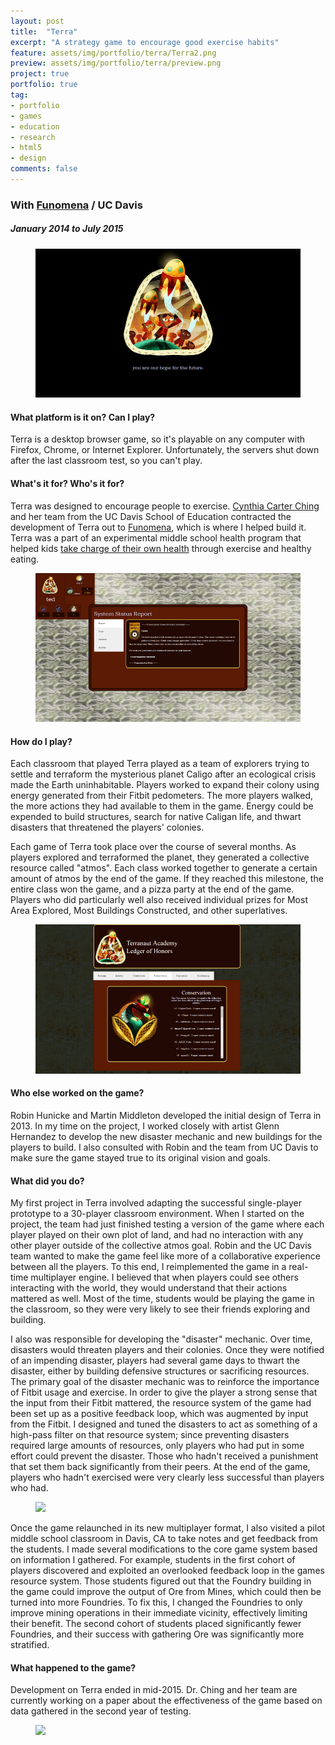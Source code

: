 ```yaml
---
layout: post
title:  "Terra"
excerpt: "A strategy game to encourage good exercise habits"
feature: assets/img/portfolio/terra/Terra2.png
preview: assets/img/portfolio/terra/preview.png
project: true
portfolio: true
tag:
- portfolio
- games
- education
- research
- html5
- design
comments: false
---
```


### With [Funomena](http://www.funomena.com) / UC Davis

##### January 2014 to July 2015

<figure>
	<a href="/assets/img/portfolio/terra/Terra1.png"><img src="/assets/img/portfolio/terra/Terra1.png"/></a>
	<figcaption></figcaption>
</figure>

#### What platform is it on?  Can I play?
Terra is a desktop browser game, so it's playable on any computer with Firefox, Chrome, or Internet Explorer.  Unfortunately, the servers shut down after the last classroom test, so you can't play.

#### What's it for?  Who's it for?
Terra was designed to encourage people to exercise.  [Cynthia Carter Ching](http://education.ucdavis.edu/faculty-profile/cynthia-carter-ching) and her team from the UC Davis School of Education contracted the development of Terra out to [Funomena](http://www.funomena.com/terra/), which is where I helped build it.  Terra was a part of an experimental middle school health program that helped kids [take charge of their own health](http://education.ucdavis.edu/news-release/designing-video-games-put-kids-charge-their-own-health) through exercise and healthy eating.

<figure>
	<a href="/assets/img/portfolio/terra/Terra6.png"><img src="/assets/img/portfolio/terra/Terra6.png"/></a>
	<figcaption></figcaption>
</figure>

#### How do I play?
Each classroom that played Terra played as a team of explorers trying to settle and terraform the mysterious planet Caligo after an ecological crisis made the Earth uninhabitable.  Players worked to expand their colony using energy generated from their Fitbit pedometers.  The more players walked, the more actions they had available to them in the game.  Energy could be expended to build structures, search for native Caligan life, and thwart disasters that threatened the players' colonies.

Each game of Terra took place over the course of several months.  As players explored and terraformed the planet, they generated a collective resource called "atmos".  Each class worked together to generate a certain amount of atmos by the end of the game.  If they reached this milestone, the entire class won the game, and a pizza party at the end of the game.  Players who did particularly well also received individual prizes for Most Area Explored, Most Buildings Constructed, and other superlatives.

<figure>
	<a href="/assets/img/portfolio/terra/Terra7.png"><img src="/assets/img/portfolio/terra/Terra7.png"/></a>
	<figcaption></figcaption>
</figure>

#### Who else worked on the game?
Robin Hunicke and Martin Middleton developed the initial design of Terra in 2013.  In my time on the project, I worked closely with artist Glenn Hernandez to develop the new disaster mechanic and new buildings for the players to build.  I also consulted with Robin and the team from UC Davis to make sure the game stayed true to its original vision and goals.

#### What did you do?
My first project in Terra involved adapting the successful single-player prototype to a 30-player classroom environment.  When I started on the project, the team had just finished testing a version of the game where each player played on their own plot of land, and had no interaction with any other player outside of the collective atmos goal.  Robin and the UC Davis team wanted to make the game feel like more of a collaborative experience between all the players.  To this end, I reimplemented the game in a real-time multiplayer engine.  I believed that when players could see others interacting with the world, they would understand that their actions mattered as well.  Most of the time, students would be playing the game in the classroom, so they were very likely to see their friends exploring and building.

I also was responsible for developing the "disaster" mechanic.  Over time, disasters would threaten players and their colonies.  Once they were notified of an impending disaster, players had several game days to thwart the disaster, either by building defensive structures or sacrificing resources.  The primary goal of the disaster mechanic was to reinforce the importance of Fitbit usage and exercise.  In order to give the player a strong sense that the input from their Fitbit mattered, the resource system of the game had been set up as a positive feedback loop, which was augmented by input from the Fitbit.  I designed and tuned the disasters to act as something of a high-pass filter on that resource system; since preventing disasters required large amounts of resources, only players who had put in some effort could prevent the disaster.  Those who hadn't received a punishment that set them back significantly from their peers.  At the end of the game, players who hadn't exercised were very clearly less successful than players who had.

<figure>
	<a href="/assets/img/portfolio/Terra5.png"><img src="/assets/img/portfolio/Terra5.png"/></a>
	<figcaption></figcaption>
</figure>

Once the game relaunched in its new multiplayer format, I also visited a pilot middle school classroom in Davis, CA to take notes and get feedback from the students.  I made several modifications to the core game system based on information I gathered.  For example, students in the first cohort of players discovered and exploited an overlooked feedback loop in the games resource system.  Those students figured out that the Foundry building in the game could improve the output of Ore from Mines, which could then be turned into more Foundries.  To fix this, I changed the Foundries to only improve mining operations in their immediate vicinity, effectively limiting their benefit.  The second cohort of students placed significantly fewer Foundries, and their success with gathering Ore was significantly more stratified.

#### What happened to the game?
Development on Terra ended in mid-2015.  Dr. Ching and her team are currently working on a paper about the effectiveness of the game based on data gathered in the second year of testing.

<figure>
	<a href="/assets/img/portfolio/Terra3.png"><img src="/assets/img/portfolio/Terra3.png"/></a>
	<figcaption></figcaption>
</figure>